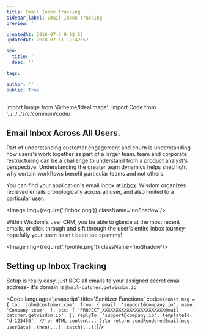 ```yaml
---
title: Email Inbox Tracking
sidebar_label: Email Inbox Tracking
preview: ''

createdAt: 2018-07-5 9:02:52
updatedAt: 2018-07-11 12:42:57

seo:
  title: ''
  desc: ''

tags:

author: ''
public: True
---
```


import Image from '@theme/IdealImage';
import Code from '../../../src/common/code/'


## Email Inbox Across All Users.

Part of understanding customer engagement and churn is understanding how users's work together as part of a larger team. team and corporate restructuring can be a challenge to understand from a product analyst's perspective. Understanding the greater team dynamics helps shed light why certain workflows benefit particular teams and not others.

You can find your application's email inbox at [Inbox](https://app.getwisdom.io/org/~/project/~/dashboard/inbox).
Wisdom organizes recieved emails cronologically across all user, and also limited to a particular user.

<Image img={require('./inbox.png')} className='noShadow'/>


Within Wisdom's user CRM, you be able to glance at the most recent emails, or click through and sift through the user's entire inbox journey- hopefully your team hasn't been too spammy!

<Image img={require('./profile.png')} className='noShadow'/>




## Setting up Inbox Tracking
Setup is really easy, just BCC all emails to your assigned secret email address- it's domain is `@mail-catcher.getwisdom.io`.


<Code language='javascript' title='Sanitizer Functions' code={`
  const msg = {
    to: 'john@customer.com',
    from: {
      email: 'support@company.io',
      name: 'Company team',
    },
    bcc: [
      'PROJECT_XXXXXXXXXXXXXXXXXXXXXXX@mail-catcher.getwisdom.io',
    ],
    replyTo: 'support@company.io',
    templateId: 'd-123456', // or HTML content...
  };\n
  return sendRenderedEmail(msg, userData)
    .then(...)
    .catch(...);
`}/>
